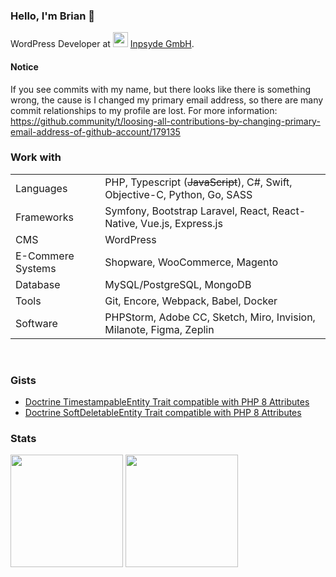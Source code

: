 ### Hello, I'm Brian 👋
WordPress Developer at <img height="24px" src="https://avatars.githubusercontent.com/u/571549?s=60&v=4" /> [Inpsyde GmbH](https://github.com/inpsyde/).

#### Notice

If you see commits with my name, but there looks like there is something wrong, the cause is I changed my primary email address, so there are many commit relationships to my profile are lost. For more information: https://github.community/t/loosing-all-contributions-by-changing-primary-email-address-of-github-account/179135

### Work with
<table>
    <tr>
        <td>Languages</td>
        <td>PHP, Typescript (<s>JavaScript</s>), C#, Swift, Objective-C, Python, Go, SASS</td>
    </tr>
    <tr>
        <td>Frameworks</td>
        <td>Symfony, Bootstrap Laravel, React, React-Native, Vue.js, Express.js</td>
    </tr>
  <tr>
        <td>CMS</td>
        <td>WordPress</td>
    </tr>
  <tr>
        <td>E-Commere Systems</td>
        <td>Shopware, WooCommerce, Magento</td>
    </tr>
    <tr>
        <td>Database</td>
        <td>MySQL/PostgreSQL, MongoDB</td>
    </tr>
    <tr>
        <td>Tools</td>
        <td>Git, Encore, Webpack, Babel, Docker</td>
    </tr>
    <tr>
        <td>Software</td>
        <td>PHPStorm, Adobe CC, Sketch, Miro, Invision, Milanote, Figma, Zeplin</td>
    </tr>
</table>
<br>

### Gists
- [Doctrine TimestampableEntity Trait compatible with PHP 8 Attributes](https://gist.github.com/brianvarskonst/07a07ad3ea45235e73eef6ce9fae7e84)
- [Doctrine SoftDeletableEntity Trait compatible with PHP 8 Attributes](https://gist.github.com/brianvarskonst/c192ccbbe7c25d2c8c460ae03c617bd0)

### Stats
<p>
  <img height="180em" src="https://github-readme-stats.vercel.app/api?username=brianvarskonst&show_icons=true&hide_border=true&&count_private=true&include_all_commits=true" />
  <img height="180em" src="https://github-readme-stats.vercel.app/api/top-langs/?username=brianvarskonst&show_icons=true&hide_border=true&layout=compact" />
</p>
